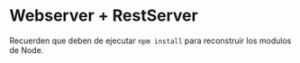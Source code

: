 # Webserver + RestServer

Recuerden que deben de ejecutar ```npm install``` para reconstruir los modulos de Node.
